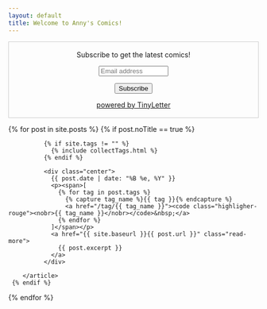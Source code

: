 ```yaml
---
layout: default
title: Welcome to Anny's Comics!
---
```


<div class="posts">
<form style="border:1px solid #ccc;padding:3px;text-align:center;" action="https://tinyletter.com/badaboot" method="post" target="popupwindow" onsubmit="window.open('https://tinyletter.com/badaboot', 'popupwindow', 'scrollbars=yes,width=800,height=600');return true"><p><label for="tlemail">Subscribe to get the latest comics!</label></p><p><input type="text"  placeholder="Email address" style="width:140px" name="email" id="tlemail" /></p><input type="hidden" value="1" name="embed"/><input type="submit" value="Subscribe" /><p><a href="https://tinyletter.com" target="_blank">powered by TinyLetter</a></p></form>
  {% for post in site.posts %}
    {% if post.noTitle == true %}
	    <article class="post">

		      {% if site.tags != "" %}  
		        {% include collectTags.html %}
		      {% endif %}  
		          
		      <div class="center">
		        {{ post.date | date: "%B %e, %Y" }}
		        <p><span>[
		          {% for tag in post.tags %}
		            {% capture tag_name %}{{ tag }}{% endcapture %}
		            <a href="/tag/{{ tag_name }}"><code class="highligher-rouge"><nobr>{{ tag_name }}</nobr></code>&nbsp;</a>
		          {% endfor %}
		        ]</span></p>  
		        <a href="{{ site.baseurl }}{{ post.url }}" class="read-more">
		          {{ post.excerpt }}
		        </a>          
		      </div>

	    </article>
     {% endif %}
  {% endfor %}
</div>
